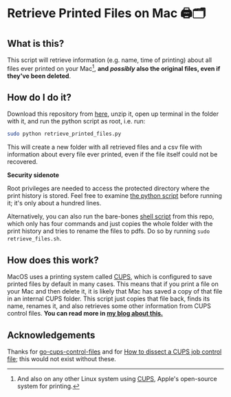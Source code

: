# Retrieve Printed Files on Mac 🖨🗂

## What is this?

This script will retrieve information (e.g. name, time of printing) about all files ever printed on your Mac[^1], **and _possibly_ also the original files, even if they've been deleted**.

<!--TODO add gif:-->

## How do I do it?

Download this repository from [here](https://codeberg.org/adam/mac-retrieve-printed-files/archive/main.zip), unzip it, open up terminal in the folder with it, and run the python script as root, i.e. run:

```bash
sudo python retrieve_printed_files.py
```

This will create a new folder with all retrieved files and a csv file with information about every file ever printed, even if the file itself could not be recovered.

**Security sidenote**

Root privileges are needed to access the protected directory where the print history is stored. Feel free to examine [the python script](/retrieve_printed_files.py) before running it; it's only about a hundred lines.

Alternatively, you can also run the bare-bones [shell script](/retrieve_files.sh) from this repo, which only has four commands and just copies the whole folder with the print history and tries to rename the files to pdfs. Do so by running `sudo retrieve_files.sh`.

## How does this work?

MacOS uses a printing system called [CUPS](https://www.cups.org/), which is configured to save printed files by default in many cases. This means that if you print a file on your Mac and then delete it, it is likely that Mac has saved a copy of that file in an internal CUPS folder. This script just copies that file back, finds its name, renames it, and also retrieves some other information from CUPS control files. **You can read more in [my blog about this.](http://adam.sr/prints)** <!--TODO: make the link work-->

## Acknowledgements

Thanks for [go-cups-control-files](https://github.com/ui-kreinhard/go-cups-control-files) and for [How to dissect a CUPS job control file](https://stackoverflow.com/questions/53688075/how-to-dissect-a-cups-job-control-file-var-spool-cups-cnnnnnn/53688639#53688639); this would not exist without these.

[^1]: And also on any other Linux system using [CUPS](https://www.cups.org/), Apple's open-source system for printing.